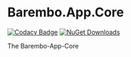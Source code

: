 # Barembo.App.Core

[![Codacy Badge](https://app.codacy.com/project/badge/Grade/2c7b16e7aefa47f6a0e45de32c9816c5)](https://www.codacy.com/gh/TopperDEL/Barembo.App.Core/dashboard?utm_source=github.com&amp;utm_medium=referral&amp;utm_content=TopperDEL/Barembo.App.Core&amp;utm_campaign=Badge_Grade) [![NuGet Downloads](https://img.shields.io/nuget/dt/Barembo.App.Core)](https://www.nuget.org/packages/Barembo.App.Core)

 The Barembo-App-Core
